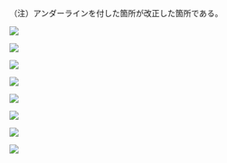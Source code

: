 （注）アンダーラインを付した箇所が改正した箇所である。

![](https://www.nta.go.jp/tmp/85490b57-a8c7-4c30-a926-dac08e29b0ba/images/dc6605d426f510f842af82411c564b8c29919f8f986aeb3a3b33eb0776319b84.jpg)

![](https://www.nta.go.jp/tmp/85490b57-a8c7-4c30-a926-dac08e29b0ba/images/453449e971faeec0bab071d0e835f3557e1e1378d4e9e3ae46e366ea3a4dc0ff.jpg)

![](https://www.nta.go.jp/tmp/85490b57-a8c7-4c30-a926-dac08e29b0ba/images/2cbc9025d3f07638bc186d266db02535c5c1bbaf4cb82321cb73b53f89472846.jpg)

![](https://www.nta.go.jp/tmp/85490b57-a8c7-4c30-a926-dac08e29b0ba/images/837dfebb509b0dd3648c00566de1127fd6d437a8d3f824d2f91a0502140cfc55.jpg)

![](https://www.nta.go.jp/tmp/85490b57-a8c7-4c30-a926-dac08e29b0ba/images/cb240212b831697a6f5fe30fde7318820ed10a48d1948b7640b5e089c4d02337.jpg)

![](https://www.nta.go.jp/tmp/85490b57-a8c7-4c30-a926-dac08e29b0ba/images/c17b7e48d4de189dc5bbf2036bdcbbf7924e42c1c2ffd3bcc8214b2a84b80373.jpg)

![](https://www.nta.go.jp/tmp/85490b57-a8c7-4c30-a926-dac08e29b0ba/images/63b32e711d910ccac359d564f379a8a2705be2226edd420ca852e125c40b0580.jpg)

![](https://www.nta.go.jp/tmp/85490b57-a8c7-4c30-a926-dac08e29b0ba/images/04dcb962665e58118a763b9993c9d469685b50cb2ae03411a096fbed512df7a6.jpg)